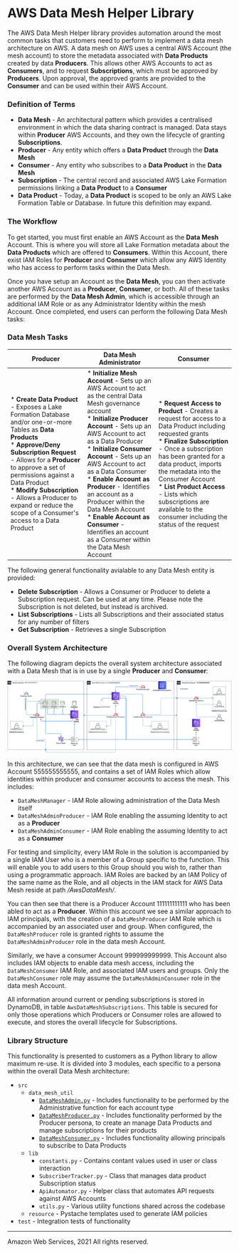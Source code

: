 # AWS Data Mesh Helper Library

The AWS Data Mesh Helper library provides automation around the most common tasks that customers need to perform to implement
a data mesh architecture on AWS. A data mesh on AWS uses a central AWS Account (the mesh account) to store the metadata
associated with __Data Products__ created by data __Producers__. This allows other AWS Accounts to act as __Consumers__, and to
request __Subscriptions__, which must be approved by __Producers__. Upon approval, the approved grants are provided to the __Consumer__
and can be used within their AWS Account.

### Definition of Terms

* __Data Mesh__ - An architectural pattern which provides a centralised environment in which the data sharing contract is managed. Data stays within __Producer__ AWS Accounts, and they own the lifecycle of granting __Subscriptions__.
* __Producer__ - Any entity which offers a __Data Product__ through the __Data Mesh__
* __Consumer__ - Any entity who subscribes to a __Data Product__ in the __Data Mesh__
* __Subscription__ - The central record and associated AWS Lake Formation permissions linking a __Data Product__ to a __Consumer__
* __Data Product__ - Today, a __Data Product__ is scoped to be only an AWS Lake Formation Table or Database. In future this definition may expand.

### The Workflow

To get started, you must first enable an AWS Account as the __Data Mesh__ Account. This is where you will store all Lake Formation
metadata about the __Data Products__ which are offered to __Consumers__. Within this Account, there exist IAM Roles for __Producer__ and __Consumer__ 
which allow any AWS Identity who has access to perform tasks within the Data Mesh.

Once you have setup an Account as the __Data Mesh__, you can then activate another AWS Account as a __Producer__, __Consumer__, or both. All
of these tasks are performed by the __Data Mesh Admin__, which is accessible through an additional IAM Role or as any Administrator
Identity within the mesh Account. Once completed, end users can perform the following Data Mesh tasks:

### Data Mesh Tasks

| Producer | Data Mesh Administrator | Consumer |
|----------|-----------|----------|
|* __Create Data Product__ - Exposes a Lake Formation Database and/or one-or-more Tables as __Data Products__ </br>* __Approve/Deny Subscription Request__ - Allows for a __Producer__ to approve a set of permissions against a Data Product  </br>* __Modify Subscription__ - Allows a Producer to expand or reduce the scope of a Consumer's access to a Data Product  | * __Initialize Mesh Account__ - Sets up an AWS Account to act as the central Data Mesh governance account</br>* __Initialize Producer Account__ - Sets up an AWS Account to act as a Data Producer </br>* __Initialize Consumer Account__ - Sets up an AWS Account to act as a Data Consumer </br>* __Enable Account as Producer__ - Identifies an account as a Producer within the Data Mesh Account </br>* __Enable Account as Consumer__  - Identifies an account as a Consumer within the Data Mesh Account| * __Request Access to Product__ - Creates a request for access to a Data Product including requested grants </br>* __Finalize Subscription__ - Once a subscription has been granted for a data product, imports the metadata into the Consumer Account </br>* __List Product Access__ - Lists which subscriptions are available to the consumer including the status of the request |

The following general functionality avialable to any Data Mesh entity is provided:

* __Delete Subscription__ - Allows a Consumer or Producer to delete a Subscription request. Can be used at any time. Please note the Subscription is not deleted, but instead is archived.
* __List Subscriptions__ - Lists all Subscriptions and their associated status for any number of filters 
* __Get Subscription__ - Retrieves a single Subscription

### Overall System Architecture

The following diagram depicts the overall system architecture associated with a Data Mesh that is in use by a single __Producer__ and __Consumer__:

![Architecture](doc/architecture.png)

In this architecture, we can see that the data mesh is configured in AWS Account 555555555555, and contains a set of IAM Roles which allow identities within producer and consumer accounts to access the mesh. This includes:

* `DataMeshManager` - IAM Role allowing administration of the Data Mesh itself
* `DataMeshAdminProducer` - IAM Role enabling the assuming Identity to act as a __Producer__
* `DataMeshAdminConsumer` - IAM Role enabling the assuming Identity to act as a __Consumer__

For testing and simplicity, every IAM Role in the solution is accompanied by a single IAM User who is a member of a Group specific to the function. This will enable you to add users to this Group should you wish to, rather than using a programmatic approach. IAM Roles are backed by an IAM Policy of the same name as the Role, and all objects in the IAM stack for AWS Data Mesh reside at path _/AwsDataMesh/_.

You can then see that there is a Producer Account 111111111111 who has been abled to act as a __Producer__. Within this account we see a similar approach to IAM principals, with the creation of a `DataMeshProducer` IAM Role which is accompanied by an associated user and group. When configured, the `DataMeshProducer` role is granted rights to assume the `DataMeshAdminProducer` role in the data mesh Account.

Similarly, we have a consumer Account 999999999999. This Account also includes IAM objects to enable data mesh access, including the `DataMeshConsumer` IAM Role, and associated IAM users and groups. Only the `DataMeshConsumer` role may assume the `DataMeshAdminConsumer` role in the data mesh Account.

All information around current or pending subscriptions is stored in DynamoDB, in table `AwsDataMeshSubscriptions`. This table is secured for only those operations which Producers or Consumer roles are allowed to execute, and stores the overall lifecycle for Subscriptions.

### Library Structure

This functionality is presented to customers as a Python library to allow maximum re-use. It is divided into 3 modules, each specific to a persona within the overall Data Mesh architecture:

* `src`
	* `data_mesh_util`
		* [`DataMeshAdmin.py`](doc/DataMeshAdmin.md) - Includes functionality to be performed by the Administrative function for each account type
		* [`DataMeshProducer.py`](doc/DataMeshProducer.md) - Includes functionality performed by the Producer persona, to create an manage Data Products and manage subscriptions for their products
		* [`DataMeshConsumer.py`](doc/DataMeshConsumer.md) - Includes functionality allowing principals to subscribe to Data Products
	* `lib`
		* `constants.py` - Contains contant values used in user or class interaction
		* `SubscriberTracker.py` - Class that manages data product Subscription status
		* `ApiAutomator.py` - Helper class that automates API requests against AWS Accounts
		* `utils.py` - Various utility functions shared across the codebase
	* `resource` - Pystache templates used to generate IAM policies
* `test` - Integration tests of functionality

---
Amazon Web Services, 2021
All rights reserved.